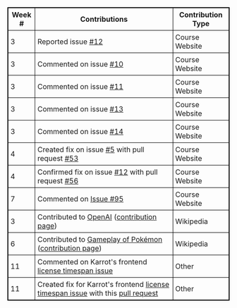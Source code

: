 |**Week #**|                             **Contributions**                            |**Contribution Type**|
|----------|--------------------------------------------------------------------------|---------------------|
|    3     | Reported issue [#12](https://github.com/joannakl/cs480_s18/issues/12)    | Course Website |
|    3     | Commented on issue [#10](https://github.com/joannakl/cs480_s18/issues/10)| Course Website |
|    3     | Commented on issue [#11](https://github.com/joannakl/cs480_s18/issues/11)| Course Website |
|    3     | Commented on issue [#13](https://github.com/joannakl/cs480_s18/issues/13)| Course Website |
|    3     | Commented on issue [#14](https://github.com/joannakl/cs480_s18/issues/14)| Course Website |
|    4     | Created fix on issue [#5](https://github.com/joannakl/cs480_s18/issues/5) with pull request [#53](https://github.com/joannakl/cs480_s18/pull/53)                                       | Course Website |
|    4     | Confirmed fix on issue [#12](https://github.com/joannakl/cs480_s18/issues/12) with pull request [#56](https://github.com/joannakl/cs480_s18/pull/56)                                       | Course Website |
|    7     | Commented on [Issue #95](https://github.com/joannakl/cs480_s18/issues/95)|Course Website|
|    3     | Contributed to [OpenAI](https://en.wikipedia.org/w/index.php?title=OpenAI&oldid=824974813#History) ([contribution page](https://en.wikipedia.org/wiki/Special:Contributions/PhrydRhys))                 | Wikipedia |
|    6     | Contributed to [Gameplay of Pokémon](https://en.wikipedia.org/w/index.php?title=Gameplay_of_Pok%C3%A9mon&oldid=828852757#Pok%C3%A9mon_evolution) ([contribution page](https://en.wikipedia.org/wiki/Special:Contributions/PhrydRhys))                      | Wikipedia |
|    11    | Commented on Karrot's frontend [license timespan issue](https://github.com/yunity/karrot-frontend/issues/997)                                                                                           | Other |
|    11    | Created fix for Karrot's frontend [license timespan issue](https://github.com/yunity/karrot-frontend/issues/997) with this [pull request](https://github.com/yunity/karrot-frontend/pull/1007)         | Other |

<style>
    table {
        border-collapse:collapse;
        border: 1px solid black;
    }
    th, td {
        border: 1px solid black;
        padding: 5px;
    }
</style>
